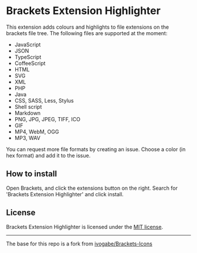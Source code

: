 Brackets Extension Highlighter
==============================
This extension adds colours and highlights to file extensions on the brackets file tree. The following files are supported at the moment:

 - JavaScript
 - JSON
 - TypeScript
 - CoffeeScript
 - HTML
 - SVG
 - XML
 - PHP
 - Java
 - CSS, SASS, Less, Stylus
 - Shell script
 - Markdown
 - PNG, JPG, JPEG, TIFF, ICO
 - GIF
 - MP4, WebM, OGG
 - MP3, WAV

You can request more file formats by creating an issue. Choose a color (in hex format) and add it to the issue.

How to install
--------------
Open Brackets, and click the extensions button on the right. Search for 'Brackets Extension Highlighter' and click install.

License
-------
Brackets Extension Highlighter is licensed under the [MIT license](http://opensource.org/licenses/MIT).

---

The base for this repo is a fork from [ivogabe/Brackets-Icons](https://github.com/ivogabe/Brackets-Icons)
